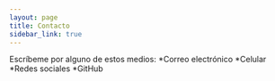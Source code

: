 ```yaml
---
layout: page
title: Contacto
sidebar_link: true
---
```

Escríbeme por alguno de estos medios:
*Correo electrónico
*Celular
*Redes sociales
*GitHub
